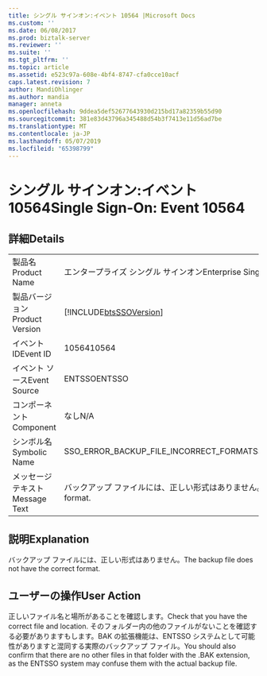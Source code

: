```yaml
---
title: シングル サインオン:イベント 10564 |Microsoft Docs
ms.custom: ''
ms.date: 06/08/2017
ms.prod: biztalk-server
ms.reviewer: ''
ms.suite: ''
ms.tgt_pltfrm: ''
ms.topic: article
ms.assetid: e523c97a-608e-4bf4-8747-cfa0cce10acf
caps.latest.revision: 7
author: MandiOhlinger
ms.author: mandia
manager: anneta
ms.openlocfilehash: 9ddea5def52677643930d215bd17a82359b55d90
ms.sourcegitcommit: 381e83d43796a345488d54b3f7413e11d56ad7be
ms.translationtype: MT
ms.contentlocale: ja-JP
ms.lasthandoff: 05/07/2019
ms.locfileid: "65398799"
---
```

# <a name="single-sign-on-event-10564"></a><span data-ttu-id="15c1d-102">シングル サインオン:イベント 10564</span><span class="sxs-lookup"><span data-stu-id="15c1d-102">Single Sign-On: Event 10564</span></span>
## <a name="details"></a><span data-ttu-id="15c1d-103">詳細</span><span class="sxs-lookup"><span data-stu-id="15c1d-103">Details</span></span>  
  
|                 |                                                            |
|-----------------|------------------------------------------------------------|
|  <span data-ttu-id="15c1d-104">製品名</span><span class="sxs-lookup"><span data-stu-id="15c1d-104">Product Name</span></span>   |                 <span data-ttu-id="15c1d-105">エンタープライズ シングル サインオン</span><span class="sxs-lookup"><span data-stu-id="15c1d-105">Enterprise Single Sign-On</span></span>                  |
| <span data-ttu-id="15c1d-106">製品バージョン</span><span class="sxs-lookup"><span data-stu-id="15c1d-106">Product Version</span></span> | [!INCLUDE[btsSSOVersion](../includes/btsssoversion-md.md)] |
|    <span data-ttu-id="15c1d-107">イベント ID</span><span class="sxs-lookup"><span data-stu-id="15c1d-107">Event ID</span></span>     |                           <span data-ttu-id="15c1d-108">10564</span><span class="sxs-lookup"><span data-stu-id="15c1d-108">10564</span></span>                            |
|  <span data-ttu-id="15c1d-109">イベント ソース</span><span class="sxs-lookup"><span data-stu-id="15c1d-109">Event Source</span></span>   |                           <span data-ttu-id="15c1d-110">ENTSSO</span><span class="sxs-lookup"><span data-stu-id="15c1d-110">ENTSSO</span></span>                           |
|    <span data-ttu-id="15c1d-111">コンポーネント</span><span class="sxs-lookup"><span data-stu-id="15c1d-111">Component</span></span>    |                            <span data-ttu-id="15c1d-112">なし</span><span class="sxs-lookup"><span data-stu-id="15c1d-112">N/A</span></span>                             |
|  <span data-ttu-id="15c1d-113">シンボル名</span><span class="sxs-lookup"><span data-stu-id="15c1d-113">Symbolic Name</span></span>  |           <span data-ttu-id="15c1d-114">SSO_ERROR_BACKUP_FILE_INCORRECT_FORMAT</span><span class="sxs-lookup"><span data-stu-id="15c1d-114">SSO_ERROR_BACKUP_FILE_INCORRECT_FORMAT</span></span>           |
|  <span data-ttu-id="15c1d-115">メッセージ テキスト</span><span class="sxs-lookup"><span data-stu-id="15c1d-115">Message Text</span></span>   |     <span data-ttu-id="15c1d-116">バックアップ ファイルには、正しい形式はありません。</span><span class="sxs-lookup"><span data-stu-id="15c1d-116">The backup file does not have the correct format.</span></span>      |
  
## <a name="explanation"></a><span data-ttu-id="15c1d-117">説明</span><span class="sxs-lookup"><span data-stu-id="15c1d-117">Explanation</span></span>  
 <span data-ttu-id="15c1d-118">バックアップ ファイルには、正しい形式はありません。</span><span class="sxs-lookup"><span data-stu-id="15c1d-118">The backup file does not have the correct format.</span></span>  
  
## <a name="user-action"></a><span data-ttu-id="15c1d-119">ユーザーの操作</span><span class="sxs-lookup"><span data-stu-id="15c1d-119">User Action</span></span>  
 <span data-ttu-id="15c1d-120">正しいファイル名と場所があることを確認します。</span><span class="sxs-lookup"><span data-stu-id="15c1d-120">Check that you have the correct file and location.</span></span> <span data-ttu-id="15c1d-121">そのフォルダー内の他のファイルがないことを確認する必要がありますもします。BAK の拡張機能は、ENTSSO システムとして可能性がありますと混同する実際のバックアップ ファイル。</span><span class="sxs-lookup"><span data-stu-id="15c1d-121">You should also confirm that there are no other files in that folder with the .BAK extension, as the ENTSSO system may confuse them with the actual backup file.</span></span>